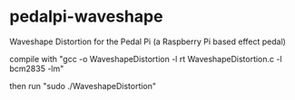 # pedalpi-waveshape
Waveshape Distortion for the Pedal Pi (a Raspberry Pi based effect pedal)

compile with "gcc -o WaveshapeDistortion -l rt WaveshapeDistortion.c -l bcm2835 -lm"

then run "sudo ./WaveshapeDistortion"
